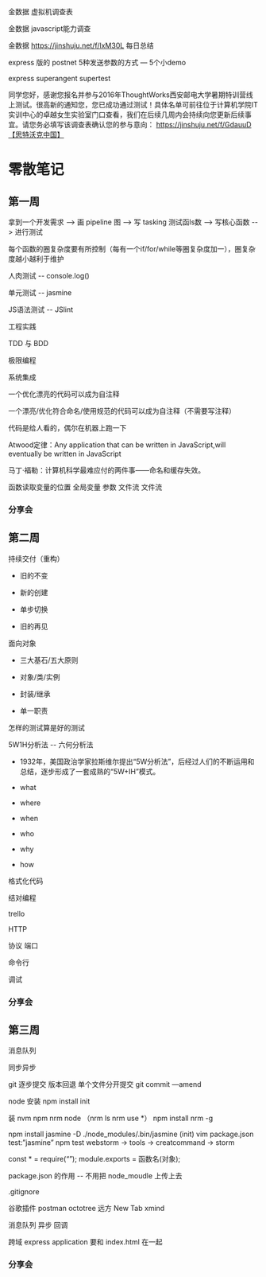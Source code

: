 
金数据 虚拟机调查表

金数据 javascript能力调查

金数据 https://jinshuju.net/f/lxM30L 每日总结

express 版的 postnet
    5种发送参数的方式   —   5个小demo
        
express superangent supertest    

同学您好，感谢您报名并参与2016年ThoughtWorks西安邮电大学暑期特训营线上测试。很高新的通知您，您已成功通过测试！具体名单可前往位于计算机学院IT实训中心的卓越女生实验室门口查看，我们在后续几周内会持续向您更新后续事宜。请您务必填写该调查表确认您的参与意向： https://jinshuju.net/f/GdauuD【思特沃克中国】

# 零散笔记

## 第一周

拿到一个开发需求 --> 画 pipeline 图 --> 写 tasking 测试函ls数 --> 写核心函数 --> 进行测试

每个函数的圈复杂度要有所控制（每有一个if/for/while等圈复杂度加一），圈复杂度越小越利于维护

人肉测试 -- console.log()

单元测试 -- jasmine

JS语法测试 -- JSlint

工程实践

TDD 与 BDD

极限编程

系统集成

一个优化漂亮的代码可以成为自注释

一个漂亮/优化符合命名/使用规范的代码可以成为自注释（不需要写注释）

代码是给人看的，偶尔在机器上跑一下

Atwood定律：Any application that can be written in JavaScript,will eventually be written in JavaScript

马丁·福勒：计算机科学最难应付的两件事——命名和缓存失效。

函数读取变量的位置
    全局变量
    参数
    文件流
    文件流
    
### 分享会

## 第二周

持续交付（重构）

* 旧的不变

* 新的创建

* 单步切换

* 旧的再见

面向对象

* 三大基石/五大原则

* 对象/类/实例

* 封装/继承

* 单一职责

怎样的测试算是好的测试

5W1H分析法 -- 六何分析法

* 1932年，美国政治学家拉斯维尔提出“5W分析法”，后经过人们的不断运用和总结，逐步形成了一套成熟的“5W+IH”模式。

* what
* where
* when
* who
* why
* how
    
格式化代码
    
结对编程
    
trello

HTTP

  协议
  端口
  
命令行

调试

### 分享会
  
## 第三周
  
消息队列

同步异步

git  逐步提交 版本回退 单个文件分开提交
git commit —amend

node 安装 npm install init

装 nvm npm nrm node （nrm ls      nrm use *）
npm install nrm -g

npm install jasmine -D
./node_modules/.bin/jasmine (init)
vim package.json   test:”jasmine”
npm test
webstorm -> tools -> creatcommand -> storm

const * = require(“”);
module.exports = 函数名(对象);

package.json 的作用 -- 不用把 node_moudle 上传上去

.gitignore
    
谷歌插件
postman
octotree
远方 New Tab
xmind

消息队列
异步 回调

跨域   express application 要和 index.html 在一起

### 分享会

